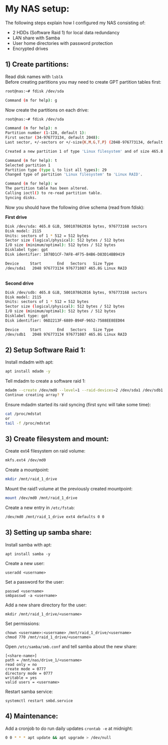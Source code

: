 # My NAS setup:
The following steps explain how I configured my NAS consisting of:
- 2 HDDs (Software Raid 1) for local data redundancy
- LAN share with Samba
- User home directories with password protection
- Encrypted drives


## 1) Create partitions:
Read disk names with `lsblk`
<br>Before creating partitions you may need to create GPT partition tables first:
```bash
root@nas:~# fdisk /dev/sda

Command (m for help): g
```

Now create the partitions on each drive:
```bash
root@nas:~# fdisk /dev/sda

Command (m for help): n
Partition number (1-128, default 1): 
First sector (34-976773134, default 2048): 
Last sector, +/-sectors or +/-size{K,M,G,T,P} (2048-976773134, default 976773134): 

Created a new partition 1 of type 'Linux filesystem' and of size 465.8 GiB.

Command (m for help): t
Selected partition 1
Partition type (type L to list all types): 29
Changed type of partition 'Linux filesystem' to 'Linux RAID'.

Command (m for help): w
The partition table has been altered.
Calling ioctl() to re-read partition table.
Syncing disks.
```
Now you should have the following drive schema (read from fdisk):

<strong>First drive</strong>
```bash
Disk /dev/sda: 465.8 GiB, 500107862016 bytes, 976773168 sectors
Disk model: 2115            
Units: sectors of 1 * 512 = 512 bytes
Sector size (logical/physical): 512 bytes / 512 bytes
I/O size (minimum/optimal): 512 bytes / 512 bytes
Disklabel type: gpt
Disk identifier: 1078D1CF-7AF8-4F75-B4B6-D83D14BB9419

Device     Start       End   Sectors   Size Type
/dev/sda1   2048 976773134 976771087 465.8G Linux RAID
```

<br><strong>Second drive</strong>
```bash
Disk /dev/sdb: 465.8 GiB, 500107862016 bytes, 976773168 sectors
Disk model: 2115            
Units: sectors of 1 * 512 = 512 bytes
Sector size (logical/physical): 512 bytes / 512 bytes
I/O size (minimum/optimal): 512 bytes / 512 bytes
Disklabel type: gpt
Disk identifier: 06D2213F-6889-B94F-9652-7588EE8EED04

Device     Start       End   Sectors   Size Type
/dev/sdb1   2048 976773134 976771087 465.8G Linux RAID
```


## 2) Setup Software Raid 1:
Install mdadm with apt:
```bash
apt install mdadm -y
```
Tell mdadm to create a software raid 1:
```bash
mdadm --create /dev/md0 --level=1 --raid-devices=2 /dev/sda1 /dev/sdb1
Continue creating array? Y
```
Ensure mdadm started its raid syncing (first sync will take some time):
```bash
cat /proc/mdstat
or
tail -f /proc/mdstat
```

## 3) Create filesystem and mount:
Create ext4 filesystem on raid volume:
```bash
mkfs.ext4 /dev/md0
```
Create a mountpoint:
```bash
mkdir /mnt/raid_1_drive
```
Mount the raid1 volume at the previously created mountpoint:
```bash
mount /dev/md0 /mnt/raid_1_drive
```
Create a new entry in `/etc/fstab`:
```bash
/dev/md0 /mnt/raid_1_drive ext4 defaults 0 0
```


## 3) Setting up samba share:
Install samba with apt:
```shell
apt install samba -y
```
Create a new user:
```shell
useradd <username>
```
Set a password for the user:
```shell
passwd <username>
smbpasswd -a <username>
```
Add a new share directory for the user:
```shell
mkdir /mnt/raid_1_drive/<username>
```
Set permissions:
```shell
chown <username>:<username> /mnt/raid_1_drive/<username>
chmod 770 /mnt/raid_1_drive/<username>
```
Open `/etc/samba/smb.conf` and tell samba about the new share:
```shell
[<share-name>]
path = /mnt/nas/drive_1/<username>
read only = no
create mode = 0777
directory mode = 0777
writable = yes
valid users = <username>
```
Restart samba service:
```shell
systemctl restart smbd.service
```


## 4) Maintenance:
Add a cronjob to do run daily updates `crontab -e` at midnight:
```bash
0 0 * * * apt update && apt upgrade > /dev/null
```
